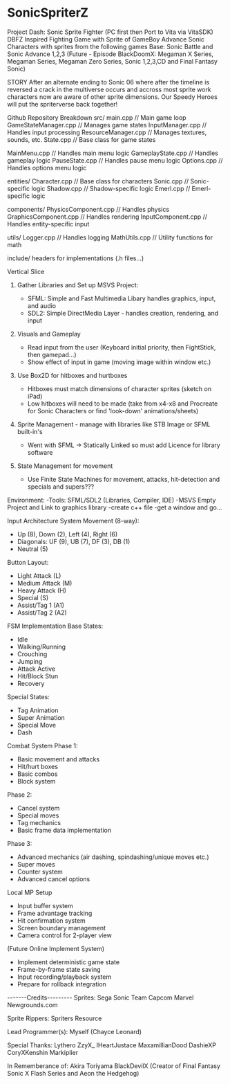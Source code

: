 ﻿# SonicSpriterZ
Project Dash: Sonic Sprite Fighter (PC first then Port to Vita via VitaSDK)
DBFZ Inspired Fighting Game with Sprite of GameBoy Advance Sonic Characters 
with sprites from the following games
Base: Sonic Battle and Sonic Advance 1,2,3
(Future - Episode BlackDoomX: Megaman X Series, Megaman Series, Megaman Zero Series, Sonic 1,2,3,CD and Final Fantasy Sonic)

STORY
After an alternate ending to Sonic 06 where after the timeline is reversed a crack in the multiverse occurs and accross most sprite work characters now are aware of other sprite dimensions.
Our Speedy Heroes will put the spriterverse back together!






Github Repository Breakdown
src/
main.cpp				// Main game loop
GameStateManager.cpp	// Manages game states
InputManager.cpp		// Handles input processing
ResourceManager.cpp		// Manages textures, sounds, etc.
State.cpp				// Base class for game states

MainMenu.cpp		// Handles main menu logic
GameplayState.cpp	// Handles gameplay logic
PauseState.cpp		// Handles pause menu logic
Options.cpp			// Handles options menu logic

entities/
Character.cpp     // Base class for characters
Sonic.cpp         // Sonic-specific logic
Shadow.cpp        // Shadow-specific logic
Emerl.cpp         // Emerl-specific logic

components/
PhysicsComponent.cpp	// Handles physics
GraphicsComponent.cpp	// Handles rendering
InputComponent.cpp		// Handles entity-specific input

utils/
Logger.cpp        // Handles logging
MathUtils.cpp     // Utility functions for math

include/
headers for implementations (.h files...)

Vertical Slice
1) Gather Libraries and Set up MSVS Project:
	- SFML: Simple and Fast Multimedia Libary handles graphics, input, and audio
	- SDL2: Simple DirectMedia Layer - handles creation, rendering, and input

2) Visuals and Gameplay
	- Read input from the user (Keyboard initial priority, then FightStick, then gamepad...)
	- Show effect of input in game (moving image within window etc.)
	
2) Use Box2D for hitboxes and hurtboxes
	- Hitboxes must match dimensions of character sprites (sketch on iPad)
	- Low hitboxes will need to be made (take from x4-x8 and Procreate for Sonic Characters or find 'look-down' animations/sheets)

3) Sprite Management - manage with libraries like STB Image or SFML built-in's
	- Went with SFML -> Statically Linked so must add Licence for library software

4) State Management for movement
	- Use Finite State Machines for movement, attacks, hit-detection and specials and supers???

Environment:
-Tools: SFML/SDL2 (Libraries, Compiler, IDE)
-MSVS Empty Project and Link to graphics library
-create c++ file
-get a window and go...

Input Architecture System
Movement (8-way):
- Up (8), Down (2), Left (4), Right (6)
- Diagonals: UF (9), UB (7), DF (3), DB (1)
- Neutral (5)

Button Layout:
- Light Attack (L)
- Medium Attack (M)
- Heavy Attack (H)
- Special (S)
- Assist/Tag 1 (A1)
- Assist/Tag 2 (A2)

FSM Implementation
Base States:
- Idle
- Walking/Running
- Crouching
- Jumping
- Attack Active
- Hit/Block Stun
- Recovery

Special States:
- Tag Animation
- Super Animation
- Special Move
- Dash

Combat System
Phase 1:
- Basic movement and attacks
- Hit/hurt boxes
- Basic combos
- Block system

Phase 2:
- Cancel system
- Special moves
- Tag mechanics
- Basic frame data implementation

Phase 3:
- Advanced mechanics (air dashing, spindashing/unique moves etc.)
- Super moves
- Counter system
- Advanced cancel options

Local MP Setup
- Input buffer system
- Frame advantage tracking
- Hit confirmation system
- Screen boundary management
- Camera control for 2-player view

(Future Online Implement System)
- Implement deterministic game state
- Frame-by-frame state saving
- Input recording/playback system
- Prepare for rollback integration

-------Credits---------
Sprites:
Sega
Sonic Team
Capcom
Marvel
Newgrounds.com

Sprite Rippers:
Spriters Resource 

Lead Programmer(s):
Myself (Chayce Leonard)

Special Thanks:
Lythero
ZzyX_
IHeartJustace
MaxamillianDood
DashieXP
CoryXKenshin
Markiplier

In Rememberance of:
Akira Toriyama
BlackDevilX (Creator of Final Fantasy Sonic X Flash Series and Aeon the Hedgehog)
